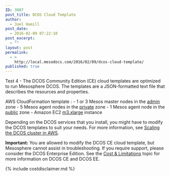 ```yaml
---
ID: 3007
post_title: DCOS Cloud Template
author:
  - Joel Hamill
post_date:
  - 2016-02-09 07:22:10
post_excerpt:
  - ""
layout: post
permalink:
  - >
    http://local.mesodocs.com/2016/02/09/dcos-cloud-template/
published: true
---
```

Test 4 - The DCOS Community Edition (CE) cloud templates are optimized to run Mesosphere DCOS. The templates are a JSON-formatted text file that describes the resources and properties.

AWS CloudFormation template
:   - 1 or 3 Mesos master nodes in the [admin][1] zone - 5 Mesos agent nodes in the [private][2] zone - 1 Mesos agent node in the [public][3] zone - Amazon EC2 <a href="https://aws.amazon.com/ec2/pricing/" target="_blank">m3.xlarge</a> instance

Depending on the DCOS services that you install, you might have to modify the DCOS templates to suit your needs. For more information, see [Scaling the DCOS cluster in AWS][4].

**Important:** You are allowed to modify the DCOS CE cloud template, but Mesosphere cannot assist in troubleshooting. If you require support, please consider the DCOS Enterprise Edition. See the [Cost & Limitations][5] topic for more information on DCOS CE and DCOS EE.

{% include costdisclaimer.md %}

 [1]: /overview/security#admin
 [2]: /overview/security#private
 [3]: /overview/security#public
 [4]: /install/templatescale/
 [5]: /overview/limitations/